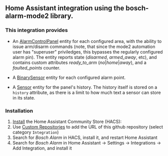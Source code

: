 ## Home Assistant integration using the bosch-alarm-mode2 library.

### This integration provides
- An [AlarmControlPanel](https://developers.home-assistant.io/docs/core/entity/alarm-control-panel/)
entity for each configured area, with the ability to issue arm/disarm commands
(note, that since the mode2 automation user has "superuser" priviledges, this bypasses the regularly
configured alarm pin). The entity reports state (*disarmed*, *armed_away*, etc), and
contains custom attributes *ready_to_arm* (*no*|*home*|*away*), and a *faulted_points* counter.

- A [BinarySensor](https://developers.home-assistant.io/docs/core/entity/binary-sensor) entity for each configured alarm point.

- A [Sensor](https://developers.home-assistant.io/docs/core/entity/sensor/) entity for the panel's history. The history itself is stored on a `history` attribute, as there is a limit to how much text a sensor can store in its state.

### Installation

1. [Install](https://hacs.xyz/docs/setup/download/) the Home Assistant Community Store (HACS): 
2. Use [Custom Repositories](https://hacs.xyz/docs/faq/custom_repositories/) to add the URL of this github repository (select category `Integration`)
3. Search for _Bosch Alarm_ in HACS, install it, and restart Home Assistant
4. Search for _Bosch Alarm_ in Home Assistant -> Settings -> Integrations -> Add Integration, and install it

